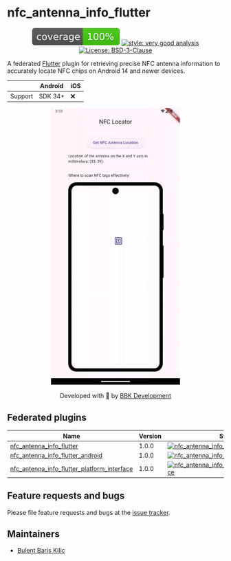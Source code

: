 # nfc_antenna_info_flutter

<div align="center">

![coverage][coverage_badge]
[![style: very good analysis][very_good_analysis_badge]][very_good_analysis_link]
[![License: BSD-3-Clause][license_badge]][license_link]

</div>

A federated [Flutter][flutter_dev_link] plugin for retrieving precise NFC antenna information to
accurately
locate NFC chips on Android 14 and newer devices.

<div align="center">

|         | Android | iOS |
|---------|---------|-----|
| Support | SDK 34+ | ❌   |

<img src="https://github.com/BBarisKilic/Nfc-Antenna-Info-Flutter/blob/main/nfc_antenna_info_flutter/art/nfc_antenna_info_flutter_gif_1.gif?raw=true" width="300">

Developed with 💙 by [BBK Development][bbk_development_link]

</div>

## Federated plugins

| Name                                                                                            | Version | Status                                                                                                                                                                      |
|-------------------------------------------------------------------------------------------------|---------|-----------------------------------------------------------------------------------------------------------------------------------------------------------------------------|
| [nfc_antenna_info_flutter][nfc_antenna_info_flutter_link]                                       | 1.0.0   | [![nfc_antenna_info_flutter][nfc_antenna_info_flutter_build_status_badge]][nfc_antenna_info_flutter_workflow_link]                                                          |
| [nfc_antenna_info_flutter_android][nfc_antenna_info_flutter_android_link]                       | 1.0.0   | [![nfc_antenna_info_flutter_android][nfc_antenna_info_flutter_android_build_status_badge]][nfc_antenna_info_flutter_android_workflow_link]                                  |
| [nfc_antenna_info_flutter_platform_interface][nfc_antenna_info_flutter_platform_interface_link] | 1.0.0   | [![nfc_antenna_info_flutter_platform_interface][nfc_antenna_info_flutter_platform_interface_build_status_badge]][nfc_antenna_info_flutter_platform_interface_workflow_link] |

## Feature requests and bugs

Please file feature requests and bugs at the [issue tracker][nfc_antenna_info_flutter_issue_link].

## Maintainers

- [Bulent Baris Kilic][maintainer_one_link]

[coverage_badge]: nfc_antenna_info_flutter/coverage_badge.svg

[license_badge]: https://img.shields.io/badge/license-BSD--3--Clause-blue.svg

[license_link]: https://opensource.org/license/BSD-3-Clause

[very_good_analysis_badge]: https://img.shields.io/badge/style-very_good_analysis-B22C89.svg

[very_good_analysis_link]: https://pub.dev/packages/very_good_analysis

[bbk_development_link]: https://github.com/BBKDevelopment

[flutter_dev_link]: https://flutter.dev/

[nfc_antenna_info_flutter_link]: https://github.com/BBarisKilic/Nfc-Antenna-Info-Flutter/tree/main/nfc_antenna_info_flutter

[nfc_antenna_info_flutter_build_status_badge]: https://github.com/BBarisKilic/Nfc-Antenna-Info-Flutter/actions/workflows/nfc_antenna_info_flutter.yaml/badge.svg

[nfc_antenna_info_flutter_workflow_link]: https://github.com/BBarisKilic/Nfc-Antenna-Info-Flutter/actions/workflows/nfc_antenna_info_flutter.yaml

[nfc_antenna_info_flutter_android_link]: https://github.com/BBarisKilic/Nfc-Antenna-Info-Flutter/tree/main/nfc_antenna_info_flutter_android

[nfc_antenna_info_flutter_android_build_status_badge]: https://github.com/BBarisKilic/Nfc-Antenna-Info-Flutter/actions/workflows/nfc_antenna_info_flutter_android.yaml/badge.svg

[nfc_antenna_info_flutter_android_workflow_link]: https://github.com/BBarisKilic/Nfc-Antenna-Info-Flutter/actions/workflows/nfc_antenna_info_flutter_android.yaml

[nfc_antenna_info_flutter_platform_interface_link]: https://github.com/BBarisKilic/Nfc-Antenna-Info-Flutter/tree/main/nfc_antenna_info_flutter_platform_interface

[nfc_antenna_info_flutter_platform_interface_build_status_badge]: https://github.com/BBarisKilic/Nfc-Antenna-Info-Flutter/actions/workflows/nfc_antenna_info_flutter_platform_interface.yaml/badge.svg

[nfc_antenna_info_flutter_platform_interface_workflow_link]: https://github.com/BBarisKilic/Nfc-Antenna-Info-Flutter/actions/workflows/nfc_antenna_info_flutter_platform_interface.yaml

[nfc_antenna_info_flutter_issue_link]: https://github.com/BBarisKilic/Nfc-Antenna-Info-Flutter/issues

[maintainer_one_link]: https://github.com/BBarisKilic